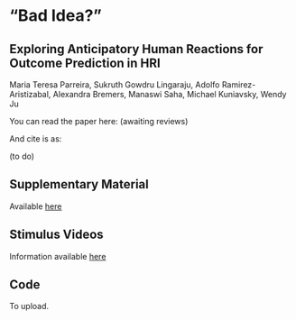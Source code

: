 # “Bad Idea?” 
## Exploring Anticipatory Human Reactions for Outcome Prediction in HRI

Maria Teresa Parreira, Sukruth Gowdru Lingaraju, Adolfo Ramirez-Aristizabal, Alexandra Bremers, Manaswi Saha, Michael Kuniavsky, Wendy Ju

You can read the paper here: (awaiting reviews)

And cite is as:

(to do)


## Supplementary Material

Available [here](https://github.com/mteresaparreira/badidea/blob/main/ROMAN2024_BADIdea_supp.pdf)


## Stimulus Videos

Information available [here](https://github.com/mteresaparreira/badidea/blob/main/stimulus_dataset_information_repository.xlsx)

## Code

To upload.



